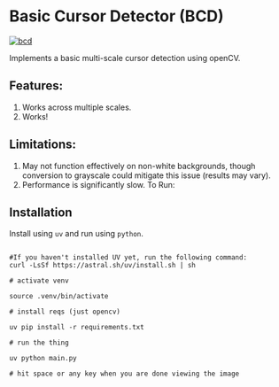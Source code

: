 # Basic Cursor Detector (BCD)

[![bcd](https://img.shields.io/endpoint?url=https://raw.githubusercontent.com/astral-sh/uv/main/assets/badge/v0.json)](https://github.com/Evanc123/mouse-detection)

Implements a basic multi-scale cursor detection using openCV.

## Features:

1. Works across multiple scales.
2. Works!

## Limitations:

1. May not function effectively on non-white backgrounds, though conversion to grayscale could mitigate this issue (results may vary).
2. Performance is significantly slow.
   To Run:

## Installation

Install using `uv` and run using `python`.

```shell

#If you haven't installed UV yet, run the following command:
curl -LsSf https://astral.sh/uv/install.sh | sh

# activate venv

source .venv/bin/activate

# install reqs (just opencv)

uv pip install -r requirements.txt

# run the thing

uv python main.py

# hit space or any key when you are done viewing the image
```
